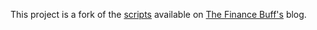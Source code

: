 This project is a fork of the [scripts](http://thefinancebuff.com/replacing-microsoft-money-part-5-ofx-scripts.html) available on [The Finance Buff's](http://thefinancebuff.com) blog.
